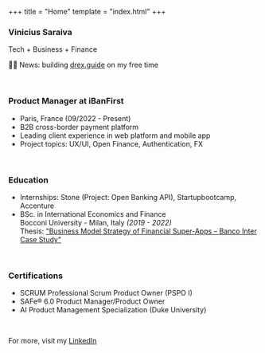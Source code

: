 +++
title = "Home"
template = "index.html"
+++

### Vinicius Saraiva

Tech + Business + Finance

👷‍♂️ News: building [drex.guide](https://drex.guide) on my free time

<br>

### Product Manager at iBanFirst
- Paris, France (09/2022 - Present)
- B2B cross-border payment platform
- Leading client experience in web platform and mobile app
- Project topics: UX/UI, Open Finance, Authentication, FX

<br>

### Education
- Internships: Stone (Project: Open Banking API), Startupbootcamp, Accenture
- BSc. in International Economics and Finance  
  Bocconi University - Milan, Italy _(2019 - 2022)_  
  Thesis: ["Business Model Strategy of Financial Super-Apps – Banco Inter Case Study"](/thesis) 
  
<br>

### Certifications
- SCRUM Professional Scrum Product Owner (PSPO I)
- SAFe® 6.0 Product Manager/Product Owner
- AI Product Management Specialization (Duke University)

<br>

For more, visit my [LinkedIn](https://www.linkedin.com/in/vinicius-saraiva/)
